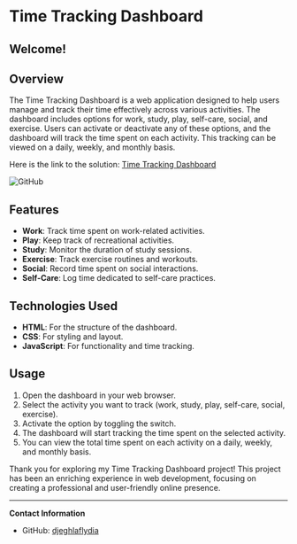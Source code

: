 # Time Tracking Dashboard

## Welcome!

## Overview

The Time Tracking Dashboard is a web application designed to help users manage and track their time effectively across various activities. The dashboard includes options for work, study, play, self-care, social, and exercise. Users can activate or deactivate any of these options, and the dashboard will track the time spent on each activity. This tracking can be viewed on a daily, weekly, and monthly basis.

Here is the link to the solution: [Time Tracking Dashboard](https://djeghlaflydia.github.io/Time_tracking_dashboard/)

![GitHub](https://github.com/user-attachments/assets/b1ffe8e1-bdea-4a2a-a1e0-b24a2220f62c)

## Features

- **Work**: Track time spent on work-related activities.
- **Play**: Keep track of recreational activities.
- **Study**: Monitor the duration of study sessions.
- **Exercise**: Track exercise routines and workouts.
- **Social**: Record time spent on social interactions.
- **Self-Care**: Log time dedicated to self-care practices.

## Technologies Used

- **HTML**: For the structure of the dashboard.
- **CSS**: For styling and layout.
- **JavaScript**: For functionality and time tracking.

## Usage

1. Open the dashboard in your web browser.
2. Select the activity you want to track (work, study, play, self-care, social, exercise).
3. Activate the option by toggling the switch.
4. The dashboard will start tracking the time spent on the selected activity.
5. You can view the total time spent on each activity on a daily, weekly, and monthly basis.

Thank you for exploring my Time Tracking Dashboard project! This project has been an enriching experience in web development, focusing on creating a professional and user-friendly online presence.

---

**Contact Information**

- GitHub: [djeghlaflydia](https://github.com/djeghlaflydia)

